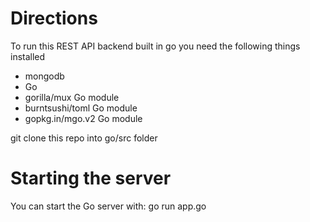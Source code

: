 # Directions 
To run this REST API backend built in go you need the following things installed
* mongodb
* Go
* gorilla/mux Go module
* burntsushi/toml Go module
* gopkg.in/mgo.v2 Go module

git clone this repo into go/src folder

# Starting the server 
You can start the Go server with:
go run app.go
